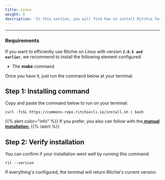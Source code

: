 ```yaml
---
title: Linux
weight: 8
description: 'In this section, you will find how to install Ritchie for Linux.'
---
```


---

### **Requirements**

If you want to efficiently use Ritchie on Linux with version **`2.0.5 and earlier`**, we recommend to install the following element configured:

* The **make** command

Once you have it, just run the command below at your terminal. 

## Step 1: Installing command

Copy and paste the command below to run on your terminal: 

```text
curl -fsSL https://commons-repo.ritchiecli.io/install.sh | bash
```

{{% alert color="info" %}}
If you prefer, you also can follow with the[ **manual installation**.](manual-installation)
{{% /alert %}}

## Step 2: Verify installation 

You can confirm if your installation went well by running this command: 

```text
rit --version
```

If everything's configured, the terminal will return Ritchie's current version.
